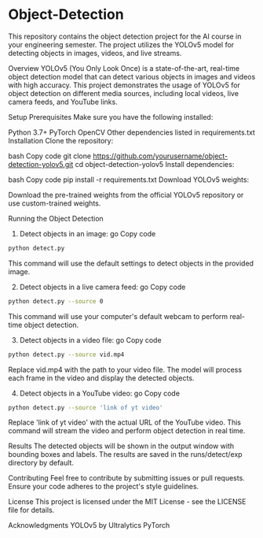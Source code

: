 # Object-Detection

This repository contains the object detection project for the AI course in your engineering semester. The project utilizes the YOLOv5 model for detecting objects in images, videos, and live streams.

Overview
YOLOv5 (You Only Look Once) is a state-of-the-art, real-time object detection model that can detect various objects in images and videos with high accuracy. This project demonstrates the usage of YOLOv5 for object detection on different media sources, including local videos, live camera feeds, and YouTube links.

Setup
Prerequisites
Make sure you have the following installed:

Python 3.7+
PyTorch
OpenCV
Other dependencies listed in requirements.txt
Installation
Clone the repository:

bash
Copy code
git clone https://github.com/yourusername/object-detection-yolov5.git
cd object-detection-yolov5
Install dependencies:

bash
Copy code
pip install -r requirements.txt
Download YOLOv5 weights:

Download the pre-trained weights from the official YOLOv5 repository or use custom-trained weights.

Running the Object Detection
1. Detect objects in an image:
go
Copy code
```bash
python detect.py
```
This command will use the default settings to detect objects in the provided image.

2. Detect objects in a live camera feed:
go
Copy code
```bash
python detect.py --source 0
```
This command will use your computer's default webcam to perform real-time object detection.

3. Detect objects in a video file:
go
Copy code
```bash
python detect.py --source vid.mp4
```
Replace vid.mp4 with the path to your video file. The model will process each frame in the video and display the detected objects.

4. Detect objects in a YouTube video:
go
Copy code
```bash
python detect.py --source 'link of yt video'
```
Replace 'link of yt video' with the actual URL of the YouTube video. This command will stream the video and perform object detection in real time.

Results
The detected objects will be shown in the output window with bounding boxes and labels. The results are saved in the runs/detect/exp directory by default.

Contributing
Feel free to contribute by submitting issues or pull requests. Ensure your code adheres to the project's style guidelines.

License
This project is licensed under the MIT License - see the LICENSE file for details.

Acknowledgments
YOLOv5 by Ultralytics
PyTorch
